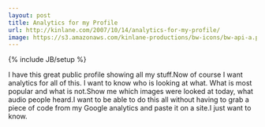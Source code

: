 ```yaml
---
layout: post
title: Analytics for my Profile
url: http://kinlane.com/2007/10/14/analytics-for-my-profile/
image: https://s3.amazonaws.com/kinlane-productions/bw-icons/bw-api-a.png
---
```

{% include JB/setup %}
I have this great public profile showing all my stuff.Now of course I want analytics for all of this.  I want to know who is looking at what.  What is most popular and what is not.Show me which images were looked at today, what audio people heard.I want to be able to do this all without having to grab a piece of code from my Google analytics and paste it on a site.I just want to know.